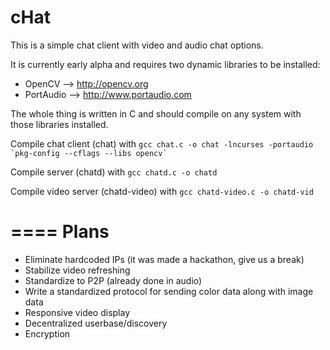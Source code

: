 cHat
====

This is a simple chat client with video and audio chat options.

It is currently early alpha and requires two dynamic libraries to be installed:
- OpenCV --> http://opencv.org
- PortAudio --> http://www.portaudio.com

The whole thing is written in C and should compile on any system with those libraries installed.


Compile chat client (chat) with 
``gcc chat.c -o chat -lncurses -portaudio `pkg-config --cflags --libs opencv` ``

Compile server (chatd) with
`gcc chatd.c -o chatd`

Compile video server (chatd-video) with
`gcc chatd-video.c -o chatd-vid`


====
Plans
====

- Eliminate hardcoded IPs (it was made a hackathon, give us a break)
- Stabilize video refreshing
- Standardize to P2P (already done in audio)
- Write a standardized protocol for sending color data along with image data
- Responsive video display
- Decentralized userbase/discovery
- Encryption

